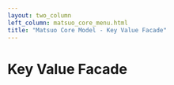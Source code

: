 ```yaml
---
layout: two_column
left_column: matsuo_core_menu.html
title: "Matsuo Core Model - Key Value Facade"
---
```


# Key Value Facade